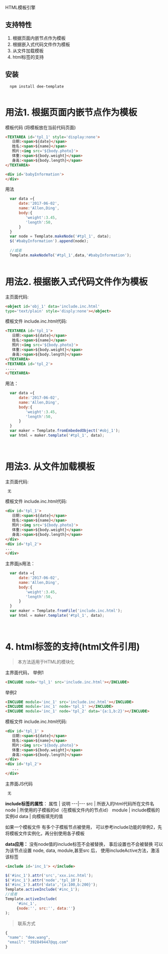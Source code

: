 HTML模板引擎

## 支持特性
1. 根据页面内嵌节点作为模板
2. 根据嵌入式代码文件作为模板
3. 从文件加载模板
4. <include >html标签的支持


## 安装

```
  npm install dee-template
  
```

# 用法1. 根据页面内嵌节点作为模板
模板代码 (将模板放在当前代码页面)
```html
<TEXTAREA id='tpl_1' style='display:none'>
   日期:<span>${date}</span>
   姓名:<span>${name}</span>
   照片:<img src='${body.photo}'>
   体重:<span>${body.weight}</span>
   身高:<span>${body.length}</span>
</TEXTAREA>

<div id='babyInformation'>
</div>
```
用法
```js
  var data ={
      date:'2017-06-02',
      name:'Allen,Ding',
      body:{
         'weight':3.45,
         'length':50,
      }
  }
  var node = Template.makeNode('#tpl_1', data);
  $('#babyInformation').append(node);
  
  //或者
  Template.makeNodeTo('#tpl_1',data,'#babyInformation');
  
```


# 用法2. 根据嵌入式代码文件作为模板
主页面代码:
```html
<object id='obj_1' data='include.inc.html'
type='text/plain' style='disply:none'></object>
```
模板文件 include.inc.html代码:
```html
<TEXTAREA id='tpl_1'>
   日期:<span>${date}</span>
   姓名:<span>${name}</span>
   照片:<img src='${body.photo}'>
   体重:<span>${body.weight}</span>
   身高:<span>${body.length}</span>
</TEXTAREA>
<TEXTAREA id='tpl_2'>
.....
</TEXTAREA>
```
用法：
```js
  var data ={
      date:'2017-06-02',
      name:'Allen,Ding',
      body:{
         'weight':3.45,
         'length':50,
      }
  }
  var maker = Template.fromEmbededObject('#obj_1');
  var html = maker.template('#tpl_1', data);
   
  
```

# 用法3. 从文件加载模板
主页面代码:
```html
 无
```
模板文件 include.inc.html代码:
```html
<div id='tpl_1'>
   日期:<span>${date}</span>
   姓名:<span>${name}</span>
   照片:<img src='${body.photo}'>
   体重:<span>${body.weight}</span>
   身高:<span>${body.length}</span>
</div>
<div id='tpl_2'>
...
</div>
```
主界面js用法：
```js
  var data ={
      date:'2017-06-02',
      name:'Allen,Ding',
      body:{
         'weight':3.45,
         'length':50,
      }
  }
  var maker = Template.fromFile('include.inc.html');
  var html = maker.template('#tpl_1', data);
   
  
```

# 4. <include >html标签的支持(html文件引用)

 
> 本方法适用于HTML的模块化

 


主界面代码，
举例1
```html
<INCLUDE node='tpl_1' src='include.inc.html'></INCLUDE>
```
举例2
```html
<INCLUDE module='inc_1' src='include.inc.html'></INCLUDE>
<INCLUDE module='inc_1' node='tpl_1' ></INCLUDE>
<INCLUDE module='inc_1' node='tpl_2' data='{a:1,b:2}'></INCLUDE>
```
模板文件 include.inc.html代码:
```html
<div id='tpl_1' >
   日期:<span>${date}</span>
   姓名:<span>${name}</span>
   照片:<img src='${body.photo}'>
   体重:<span>${body.weight}</span>
   身高:<span>${body.length}</span>
</div>
<div id='tpl_2'>
   ...
</div>
```
主界面JS代码
```js
 无
```
**include标签的属性**：
属性 | 说明
---|---
src | 所嵌入的html代码所在文件名
node | 所使用的子模板的id（在模板文件内的节点id）
module | include模板的实例id
data | 向模板填充的值

如果一个模板文件 有多个子模板节点被使用，
可以参考include功能的举例2，先将模板文件实例化，再分别使用各子模板

**data应用：**
没有node值的include标签不会被替换，
事后设置也不会被替换
可以为该节点设置 node, data, module,甚至src 后，
使用includeActive方法，激活该标签
```html
<include id='inc_1'> </include>
```
```js
$('#inc_1').attr('src','xxx.inc.html');
$('#inc_1').attr('node','tpl_10');
$('#inc_1').attr('data','{a:100,b:200}');
Template.activeInclude('#inc_1');
//或者
Template.activeInclude(
     '#inc_1',
     {node:'', src:'', data:''}
);
```



> 联系方式
```js
{
 "name": "dee.wang",
 "email": "392849447@qq.com"
}
```